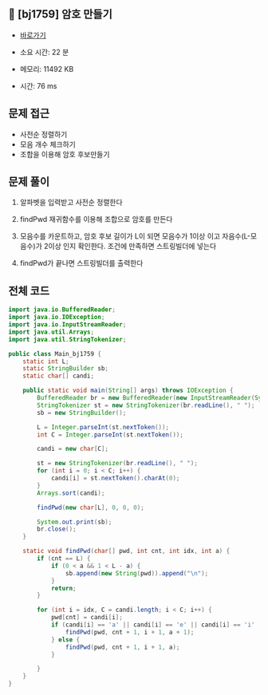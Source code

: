 ## 🔐 [bj1759] 암호 만들기

- [바로가기](https://www.acmicpc.net/problem/1759)

- 소요 시간: 22 분
- 메모리: 11492 KB
- 시간: 76 ms

## 문제 접근

- 사전순 정렬하기
- 모음 개수 체크하기
- 조합을 이용해 암호 후보만들기

## 문제 풀이

1. 알파벳을 입력받고 사전순 정렬한다

2. findPwd 재귀함수를 이용해 조합으로 암호를 만든다

3. 모음수를 카운트하고, 암호 후보 길이가 L이 되면 모음수가 1이상 이고 자음수(L-모음수)가 2이상 인지 확인한다. 조건에 만족하면 스트링빌더에 넣는다

4. findPwd가 끝나면 스트링빌더를 출력한다

## 전체 코드

```java
import java.io.BufferedReader;
import java.io.IOException;
import java.io.InputStreamReader;
import java.util.Arrays;
import java.util.StringTokenizer;

public class Main_bj1759 {
    static int L;
    static StringBuilder sb;
    static char[] candi;

    public static void main(String[] args) throws IOException {
        BufferedReader br = new BufferedReader(new InputStreamReader(System.in));
        StringTokenizer st = new StringTokenizer(br.readLine(), " ");
        sb = new StringBuilder();

        L = Integer.parseInt(st.nextToken());
        int C = Integer.parseInt(st.nextToken());

        candi = new char[C];

        st = new StringTokenizer(br.readLine(), " ");
        for (int i = 0; i < C; i++) {
            candi[i] = st.nextToken().charAt(0);
        }
        Arrays.sort(candi);

        findPwd(new char[L], 0, 0, 0);

        System.out.print(sb);
        br.close();
    }

    static void findPwd(char[] pwd, int cnt, int idx, int a) {
        if (cnt == L) {
            if (0 < a && 1 < L - a) {
                sb.append(new String(pwd)).append("\n");
            }
            return;
        }

        for (int i = idx, C = candi.length; i < C; i++) {
            pwd[cnt] = candi[i];
            if (candi[i] == 'a' || candi[i] == 'e' || candi[i] == 'i' || candi[i] == 'o' || candi[i] == 'u') {
                findPwd(pwd, cnt + 1, i + 1, a + 1);
            } else {
                findPwd(pwd, cnt + 1, i + 1, a);
            }

        }
    }
}

```
